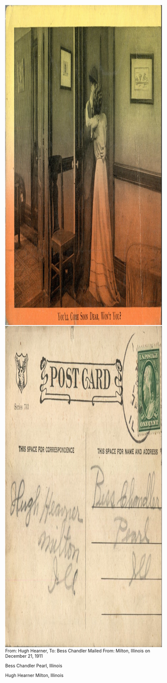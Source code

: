 <html><body><img class="alignnone size-full wp-image-1300" src="/wp-content/uploads/2014/06/postcard-2014-20140613_12275517_0568.jpg" alt="postcard-2014-20140613_12275517_0568" width="1548" height="1029"> <img class="alignnone size-full wp-image-1301" src="/wp-content/uploads/2014/06/postcard-2014-20140613_12280249_0569.jpg" alt="postcard-2014-20140613_12280249_0569" width="1562" height="1033">From: Hugh Hearner, To: Bess Chandler
Mailed From: Milton, Illinois on December 21, 1911

Bess Chandler
Pearl, Illinois

Hugh Hearner
Milton, Illinois</body></html>